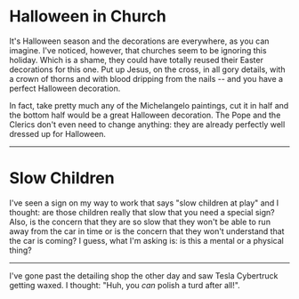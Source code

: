 # Halloween in Church

It's Halloween season and the decorations are everywhere, as you can imagine.
I've noticed, however, that churches seem to be ignoring this holiday. Which is
a shame, they could have totally reused their Easter decorations for this one.
Put up Jesus, on the cross, in all gory details, with a crown of thorns and
with blood dripping from the nails -- and you have a perfect Halloween
decoration.

In fact, take pretty much any of the Michelangelo paintings, cut it in half and
the bottom half would be a great Halloween decoration. The Pope and the Clerics
don't even need to change anything: they are already perfectly well dressed up
for Halloween.

---------

# Slow Children

I've seen a sign on my way to work that says "slow children at play" and I
thought: are those children really that slow that you need a special sign?
Also, is the concern that they are so slow that they won't be able to run away
from the car in time or is the concern that they won't understand that the car
is coming? I guess, what I'm asking is: is this a mental or a physical thing?

---------

I've gone past the detailing shop the other day and saw Tesla Cybertruck
getting waxed. I thought: "Huh, you *can* polish a turd after all!".
